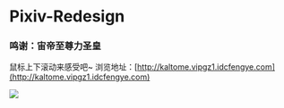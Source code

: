 # Pixiv-Redesign

### 鸣谢：宙帝至尊力圣皇


鼠标上下滚动来感受吧~
浏览地址：[http://kaltome.vipgz1.idcfengye.com](http://kaltome.vipgz1.idcfengye.com)

![](https://github.com/Kaltome/Pixiv-Redesign/blob/master/Showingtest.png)
